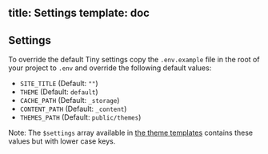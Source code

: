 title: Settings
template: doc
---
## Settings

To override the default Tiny settings copy the `.env.example` file in the root of your project to `.env` and override the following default values:

* `SITE_TITLE` (Default: `""`)
* `THEME` (Default: `default`)
* `CACHE_PATH` (Default: `_storage`)
* `CONTENT_PATH` (Default: `_content`)
* `THEMES_PATH` (Default: `public/themes`)

Note: The `$settings` array available in [the theme templates](/docs/theming) contains these values but with lower case keys.